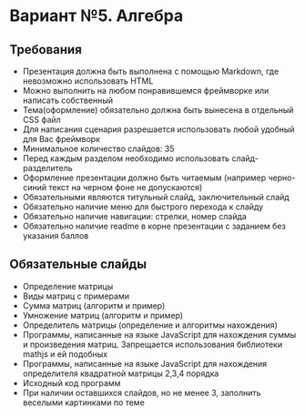 Вариант №5. Алгебра
===================

Требования
----------

- Презентация должна быть выполнена с помощью Markdown, где невозможно использовать HTML
- Можно выполнить на любом понравившемся фреймворке или написать собственный
- Тема(оформление) обязательно должна быть вынесена в отдельный CSS файл
- Для написания сценария разрешается использовать любой удобный для Вас фреймворк
- Минимальное количество слайдов: 35
- Перед каждым разделом необходимо использовать слайд-разделитель
- Оформление презентации должно быть читаемым (например черно-синий текст на черном фоне не допускаются)
- Обязательными являются титульный слайд, заключительный слайд
- Обязательно наличие меню для быстрого перехода к слайду
- Обязательно наличие навигации: стрелки, номер слайда
- Обязательно наличие readme в корне презентации с заданием без указания баллов

Обязательные слайды 
-------------------

- Определение матрицы  
- Виды матриц с примерами 
- Сумма матриц (алгоритм и пример) 
- Умножение матриц (алгоритм и пример) 
- Определитель матрицы (определение и алгоритмы нахождения) 
- Программы, написанные на языке JavaScript для нахождения суммы и произведения матриц. Запрещается использования библиотеки mathjs и ей подобных
- Программы, написанные на языке JavaScript для нахождения определителя квадратной матрицы 2,3,4 порядка 
- Исходный код программ 
- При наличии оставшихся слайдов, но не менее 3, заполнить веселыми картинками по теме 